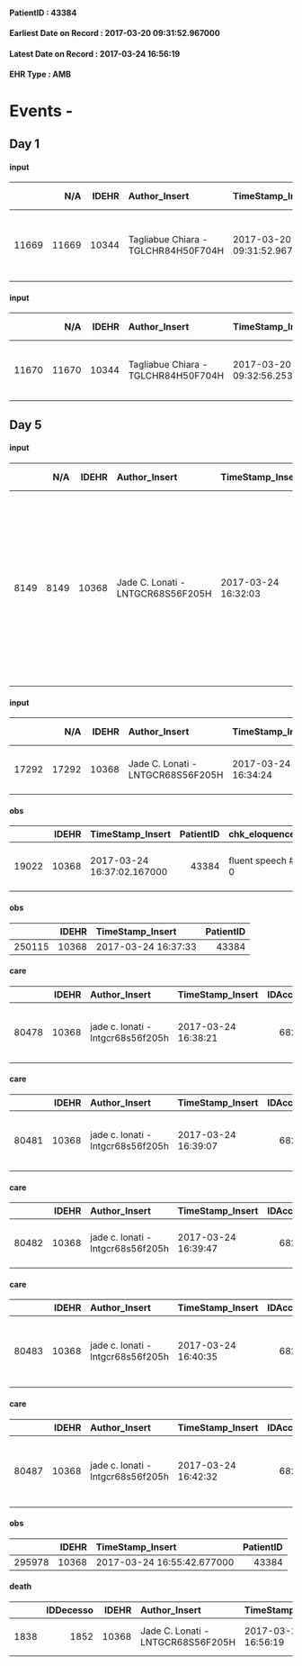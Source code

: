 
#### PatientID : 43384
#### Earliest Date on Record : 2017-03-20 09:31:52.967000
#### Latest Date on Record : 2017-03-24 16:56:19
#### EHR Type : AMB

# Events - 

## Day 1

#### input
|       |    N/A |   IDEHR | Author_Insert                       | TimeStamp_Insert           | EHRType   |   PatientID |   IDDigitalSignDocument | persone_vicine   |   Unnamed: 0_x.1 |   IDANAMNESI_SOCIALE | Patient   | FamigliaAltro   | Paziente_T   | FamigliaAltro_T   |   Non_Rilevabile_x.1 | Note_Non_Rilevabile_x.1   | opt_Problemi   | chk_contr_sintomi   | chk_competenza                                 | opt_paziente_a   | opt_famiglia_a   | opt_adeguatezza   | opt_paziente_solo   | ds_note_con                                                 | opt_presente_assente   | Presenza_minori   | Caregiver_principale   | opt_capacita   | ds_familiari_coinv                                                           | opt_necessario   | opt_presente   | opt_risorse_ec   | opt_paziente_psi   | opt_Ins_vol   | opt_esenzione   | opt_inv_civile   |   ds_codice_es | Needs     | Domestic partnership   | Fragility   | opt_disponibilita_f   | opt_indennita_acc   | opt_famiglia_psi   | opt_disponibilit_paz   |
|------:|-------:|--------:|:------------------------------------|:---------------------------|:----------|------------:|------------------------:|:-----------------|-----------------:|---------------------:|:----------|:----------------|:-------------|:------------------|---------------------:|:--------------------------|:---------------|:--------------------|:-----------------------------------------------|:-----------------|:-----------------|:------------------|:--------------------|:------------------------------------------------------------|:-----------------------|:------------------|:-----------------------|:---------------|:-----------------------------------------------------------------------------|:-----------------|:---------------|:-----------------|:-------------------|:--------------|:----------------|:-----------------|---------------:|:----------|:-----------------------|:------------|:----------------------|:--------------------|:-------------------|:-----------------------|
| 11669 |  11669 |   10344 | Tagliabue Chiara - TGLCHR84H50F704H | 2017-03-20 09:31:52.967000 | AMB       |       43384 |                  688868 | N/A              |             5607 |                 3584 | Si#1      | Si#1            | Si#1         | Si#1              |                    0 | NR                        | No#0           | controllo sintomi#0 | competenza/capacit√† assistenziale caregiver#0 | Indefinite#2     | Congruenti#1     | Si#1              | No#0                | Vive assistita da due badanti che si alternano nelle 24 ore | Presente#1             | No#0              | caregiver              | Adeguato#0     | Due figli: Alessandro che abita nelle vicinanze e Stefano che vive a Segrate | Si#1             | Si#1           | Adeguate#1       | No#0               | No#0          | Si#1            | No#0             |             48 | Clinici#0 | Badante#1              | nessuna#0   | Si#1                  | No#0                | No#0               | Si#1                   |

#### input
|       |    N/A |   IDEHR | Author_Insert                       | TimeStamp_Insert           | EHRType   |   PatientID |   IDDigitalSignDocument | persone_vicine   |   Unnamed: 0_x.1 |   IDANAMNESI_SOCIALE | Patient   | FamigliaAltro   | Paziente_T   | FamigliaAltro_T   |   Non_Rilevabile_x.1 | Note_Non_Rilevabile_x.1   | opt_Problemi   | chk_contr_sintomi   | chk_competenza                                 | opt_paziente_a   | opt_famiglia_a   | opt_adeguatezza   | opt_paziente_solo   | ds_note_con                                                 | opt_presente_assente   | Presenza_minori   | Caregiver_principale   | opt_capacita   | ds_familiari_coinv                                                            | opt_necessario   | opt_presente   | opt_risorse_ec   | opt_paziente_psi   | opt_Ins_vol   | opt_esenzione   | opt_inv_civile   | Needs     | Domestic partnership   | Fragility   | opt_disponibilita_f   | opt_indennita_acc   | opt_famiglia_psi   | opt_disponibilit_paz   |
|------:|-------:|--------:|:------------------------------------|:---------------------------|:----------|------------:|------------------------:|:-----------------|-----------------:|---------------------:|:----------|:----------------|:-------------|:------------------|---------------------:|:--------------------------|:---------------|:--------------------|:-----------------------------------------------|:-----------------|:-----------------|:------------------|:--------------------|:------------------------------------------------------------|:-----------------------|:------------------|:-----------------------|:---------------|:------------------------------------------------------------------------------|:-----------------|:---------------|:-----------------|:-------------------|:--------------|:----------------|:-----------------|:----------|:-----------------------|:------------|:----------------------|:--------------------|:-------------------|:-----------------------|
| 11670 |  11670 |   10344 | Tagliabue Chiara - TGLCHR84H50F704H | 2017-03-20 09:32:56.253000 | AMB       |       43384 |                  688873 | N/A              |             5608 |                 3585 | Si#1      | Si#1            | Si#1         | Si#1              |                    0 | NR                        | No#0           | controllo sintomi#0 | competenza/capacit√† assistenziale caregiver#0 | Indefinite#2     | Congruenti#1     | Si#1              | No#0                | Vive assistita da due badanti che si alternano nelle 24 ore | Presente#1             | No#0              | caregiver              | Adeguato#0     | Due figli: Andrea che vive a Milano e Federico che abita nello stesso stabile | Si#1             | Si#1           | Adeguate#1       | No#0               | No#0          | No#0            | No#0             | Clinici#0 | Badante#1              | nessuna#0   | Si#1                  | No#0                | No#0               | Si#1                   |


## Day 5

#### input
|      |    N/A |   IDEHR | Author_Insert                     | TimeStamp_Insert    |   IDAccess | EHRType   |   PatientID |   IDDigitalSignDocument | persone_vicine   |   Unnamed: 0_y |   IDANAMNESI_MED |   Non_Rilevabile_y | Note_Non_Rilevabile_y   | diagnosis                                                                                                                                                                                             |
|-----:|-------:|--------:|:----------------------------------|:--------------------|-----------:|:----------|------------:|------------------------:|:-----------------|---------------:|-----------------:|-------------------:|:------------------------|:------------------------------------------------------------------------------------------------------------------------------------------------------------------------------------------------------|
| 8149 |   8149 |   10368 | Jade C. Lonati - LNTGCR68S56F205H | 2017-03-24 16:32:03 |      68289 | AMB       |       43384 |                  695231 | N/A              |          11354 |             6232 |                  0 | NR                      | paziente affetta da quadro di grave insufficienza respiratoria per BPCO e bronchiectasie diffuse in O2 terapia continua. nelle ultime settimane progressivo peggioramento con perdita dell'autonomia. |

#### input
|       |    N/A |   IDEHR | Author_Insert                     | TimeStamp_Insert    |   IDAccess | EHRType   |   PatientID |   IDDigitalSignDocument | persone_vicine   |   Unnamed: 0_y.1 |   IDDIAGNOSI_ICD |   Non_Rilevabile_y.1 | Note_Non_Rilevabile_y.1   | I_ICD                                             | II_ICD                                           | III_ICD                                         | IV_ICD                                                  | I_Anno   | II_Anno   | III_Anno   | IV_Anno   |
|------:|-------:|--------:|:----------------------------------|:--------------------|-----------:|:----------|------------:|------------------------:|:-----------------|-----------------:|-----------------:|---------------------:|:--------------------------|:--------------------------------------------------|:-------------------------------------------------|:------------------------------------------------|:--------------------------------------------------------|:---------|:----------|:-----------|:----------|
| 17292 |  17292 |   10368 | Jade C. Lonati - LNTGCR68S56F205H | 2017-03-24 16:34:24 |      68289 | AMB       |       43384 |                  695234 | N/A              |             2853 |             2853 |                    0 | NR                        | 51883 - Insufficienza respiratoria cronica#2353=0 | 4941 - Bronchiectasie con riacutizzazione#3750=0 | 4919 - Bronchite cronica non specificata#2586=0 | 1539 - Tumori maligni del colon, non specificato#2042=0 | 2016#56  | 2014#54   | 2016#56    | 2014#54   |

#### obs
|       |   IDEHR | TimeStamp_Insert           |   PatientID | chk_eloquence     | asthenia   | cachexia     | dyspnoea              | agitation_behavior_freq   | mood                                   | cognitive_state   |
|------:|--------:|:---------------------------|------------:|:------------------|:-----------|:-------------|:----------------------|:--------------------------|:---------------------------------------|:------------------|
| 19022 |   10368 | 2017-03-24 16:37:02.167000 |       43384 | fluent speech # 0 | Severe # 3 | cachexia # 0 | applicant at rest # 5 | quiet # 0                 | demoralization # 03; helplessness # 10 | Polished # 2      |

#### obs
|        |   IDEHR | TimeStamp_Insert    |   PatientID |
|-------:|--------:|:--------------------|------------:|
| 250115 |   10368 | 2017-03-24 16:37:33 |       43384 |

#### care
|       |   IDEHR | Author_Insert                     | TimeStamp_Insert    |   IDAccess | EHRType   |   PatientID |   IDTERAPIE_OUTPAT_VIDAS | ds_dose   | opt_via_di_somm   | ds_ora     | dt_data_inizio      |   opt_pregressa |   opt_somm_terapia |   opt_estemporanea |   opt_termina |   opt_somm_in_pompa | opt_farmaco                                        |
|------:|--------:|:----------------------------------|:--------------------|-----------:|:----------|------------:|-------------------------:|:----------|:------------------|:-----------|:--------------------|----------------:|-------------------:|-------------------:|--------------:|--------------------:|:---------------------------------------------------|
| 80478 |   10368 | jade c. lonati - lntgcr68s56f205h | 2017-03-24 16:38:21 |      68289 | amb       |       43384 |                    58099 | 1 c       | oral # 0 = 0      | 09 # 9 = 0 | 2017-03-20 00:00:00 |               0 |                  0 |                  0 |             0 |                   0 | prednisone (25 mg tablets deltacortene) # 1449 = 0 |

#### care
|       |   IDEHR | Author_Insert                     | TimeStamp_Insert    |   IDAccess | EHRType   |   PatientID |   IDTERAPIE_OUTPAT_VIDAS | ds_dose   | opt_via_di_somm   | ds_ora     | dt_data_inizio      |   opt_pregressa |   opt_somm_terapia |   opt_estemporanea |   opt_termina |   opt_somm_in_pompa | opt_farmaco                                     |
|------:|--------:|:----------------------------------|:--------------------|-----------:|:----------|------------:|-------------------------:|:----------|:------------------|:-----------|:--------------------|----------------:|-------------------:|-------------------:|--------------:|--------------------:|:------------------------------------------------|
| 80481 |   10368 | jade c. lonati - lntgcr68s56f205h | 2017-03-24 16:39:07 |      68289 | amb       |       43384 |                    58102 | 1 c       | oral # 0 = 0      | 08 # 8 = 0 | 2017-03-20 00:00:00 |               0 |                  0 |                  0 |             0 |                   0 | omeprazole (omeprazole 20 mg tablets) # 960 = 0 |

#### care
|       |   IDEHR | Author_Insert                     | TimeStamp_Insert    |   IDAccess | EHRType   |   PatientID |   IDTERAPIE_OUTPAT_VIDAS | ds_dose   | opt_via_di_somm   | ds_ora     | dt_data_inizio      |   opt_pregressa |   opt_somm_terapia |   opt_estemporanea |   opt_termina |   opt_somm_in_pompa | opt_farmaco                                 |
|------:|--------:|:----------------------------------|:--------------------|-----------:|:----------|------------:|-------------------------:|:----------|:------------------|:-----------|:--------------------|----------------:|-------------------:|-------------------:|--------------:|--------------------:|:--------------------------------------------|
| 80482 |   10368 | jade c. lonati - lntgcr68s56f205h | 2017-03-24 16:39:47 |      68289 | amb       |       43384 |                    58103 | 1 c       | oral # 0 = 0      | 08 # 8 = 0 | 2017-03-20 00:00:00 |               0 |                  0 |                  0 |             0 |                   0 | furosemide (25 mg lasix tablets) # 1223 = 0 |

#### care
|       |   IDEHR | Author_Insert                     | TimeStamp_Insert    |   IDAccess | EHRType   |   PatientID |   IDTERAPIE_OUTPAT_VIDAS | ds_dose   | opt_via_di_somm   | ds_ora                        | dt_data_inizio      |   opt_pregressa |   opt_somm_terapia |   opt_estemporanea |   opt_termina |   opt_somm_in_pompa | opt_farmaco                                            |
|------:|--------:|:----------------------------------|:--------------------|-----------:|:----------|------------:|-------------------------:|:----------|:------------------|:------------------------------|:--------------------|----------------:|-------------------:|-------------------:|--------------:|--------------------:|:-------------------------------------------------------|
| 80483 |   10368 | jade c. lonati - lntgcr68s56f205h | 2017-03-24 16:40:35 |      68289 | amb       |       43384 |                    58104 | 5 drops   | oral # 0 = 0      | 21 # 21 = 0; in need # 24 = 0 | 2017-03-20 00:00:00 |               0 |                  0 |                  0 |             0 |                   0 | alprazolam (alprazolam os gtt 0.75 mg / ml) # 1873 = 0 |

#### care
|       |   IDEHR | Author_Insert                     | TimeStamp_Insert    |   IDAccess | EHRType   |   PatientID |   IDTERAPIE_OUTPAT_VIDAS | ds_altro_farmaco   | ds_dose   | opt_via_di_somm   | ds_ora                        | dt_data_inizio      |   opt_pregressa |   opt_somm_terapia |   opt_estemporanea |   opt_termina |   opt_somm_in_pompa | opt_farmaco                  |
|------:|--------:|:----------------------------------|:--------------------|-----------:|:----------|------------:|-------------------------:|:-------------------|:----------|:------------------|:------------------------------|:--------------------|----------------:|-------------------:|-------------------:|--------------:|--------------------:|:-----------------------------|
| 80487 |   10368 | jade c. lonati - lntgcr68s56f205h | 2017-03-24 16:42:32 |      68289 | amb       |       43384 |                    58108 | oramorph           | 4 gtt     | oral # 0 = 0      | 21 # 21 = 0; in need # 24 = 0 | 2017-03-20 00:00:00 |               0 |                  0 |                  0 |             0 |                   0 | other (see notes) # 2004 = 0 |

#### obs
|        |   IDEHR | TimeStamp_Insert           |   PatientID |
|-------:|--------:|:---------------------------|------------:|
| 295978 |   10368 | 2017-03-24 16:55:42.677000 |       43384 |

#### death
|      |   IDDecesso |   IDEHR | Author_Insert                     | TimeStamp_Insert    |   PatientID |   IDDigitalSignDocument | Date                | Luogo_decesso   |
|-----:|------------:|--------:|:----------------------------------|:--------------------|------------:|------------------------:|:--------------------|:----------------|
| 1838 |        1852 |   10368 | Jade C. Lonati - LNTGCR68S56F205H | 2017-03-24 16:56:19 |       43384 |                  695295 | 2017-03-21 00:00:00 | # 2 Domicile    |


